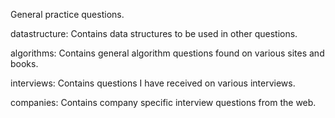 General practice questions.

datastructure:	Contains data structures to be used in other questions.

algorithms:		Contains general algorithm questions found on various sites and books.

interviews:		Contains questions I have received on various interviews.

companies:		Contains company specific interview questions from the web.